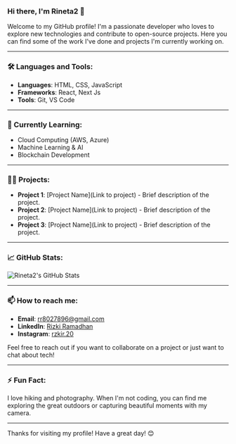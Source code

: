 ### Hi there, I'm Rineta2 👋

Welcome to my GitHub profile! I'm a passionate developer who loves to explore new technologies and contribute to open-source projects. Here you can find some of the work I've done and projects I'm currently working on.

---

### 🛠️ Languages and Tools:

- **Languages**: HTML, CSS, JavaScript
- **Frameworks**: React, Next Js
- **Tools**: Git, VS Code

---

### 🌱 Currently Learning:

- Cloud Computing (AWS, Azure)
- Machine Learning & AI
- Blockchain Development

---

### 🧑‍💻 Projects:

- **Project 1**: [Project Name](Link to project) - Brief description of the project.
- **Project 2**: [Project Name](Link to project) - Brief description of the project.
- **Project 3**: [Project Name](Link to project) - Brief description of the project.

---

### 📈 GitHub Stats:

![Rineta2's GitHub Stats](https://github-readme-stats.vercel.app/api?username=Rineta2&show_icons=true&theme=radical)

---

### 📫 How to reach me:

- **Email**: rr8027896@gmail.com
- **LinkedIn**: [Rizki Ramadhan](https://www.linkedin.com/in/rizki-ramadhan12/)
- **Instagram**: [rzkir.20](https://www.instagram.com/rzkir.20/)

Feel free to reach out if you want to collaborate on a project or just want to chat about tech!

---

### ⚡ Fun Fact:

I love hiking and photography. When I'm not coding, you can find me exploring the great outdoors or capturing beautiful moments with my camera.

---

Thanks for visiting my profile! Have a great day! 😊
